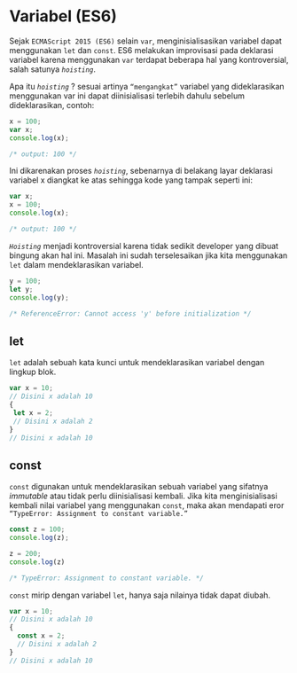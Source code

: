 # Variabel (ES6)

Sejak `ECMAScript 2015 (ES6)` selain `var`, menginisialisasikan variabel dapat menggunakan `let` dan `const`. ES6 melakukan improvisasi pada deklarasi variabel karena menggunakan `var` terdapat beberapa hal yang kontroversial, salah satunya *`hoisting`*.

Apa itu *`hoisting`* ? sesuai artinya `“mengangkat”` variabel yang dideklarasikan menggunakan var ini dapat diinisialisasi terlebih dahulu sebelum dideklarasikan, contoh:

```javascript
x = 100;
var x;
console.log(x);

/* output: 100 */
```
Ini dikarenakan proses *`hoisting`*, sebenarnya di belakang layar deklarasi variabel x diangkat ke atas sehingga kode yang tampak seperti ini:
```javascript
var x;
x = 100;
console.log(x);

/* output: 100 */
```

*`Hoisting`*  menjadi kontroversial karena tidak sedikit developer yang dibuat bingung akan hal ini. Masalah ini sudah terselesaikan jika kita menggunakan `let` dalam mendeklarasikan variabel.
```javascript
y = 100;
let y;
console.log(y);

/* ReferenceError: Cannot access 'y' before initialization */
```

## let
`let` adalah sebuah kata kunci untuk mendeklarasikan variabel dengan lingkup blok.

 ```javascript
var x = 10;
// Disini x adalah 10
{
  let x = 2;
  // Disini x adalah 2
}
// Disini x adalah 10
 ```

## const

`const` digunakan untuk mendeklarasikan sebuah variabel yang sifatnya *immutable* atau tidak perlu diinisialisasi kembali. Jika kita menginisialisasi kembali nilai variabel yang menggunakan `const`, maka akan mendapati eror `“TypeError: Assignment to constant variable.”`

```javascript
const z = 100;
console.log(z);

z = 200;
console.log(z)

/* TypeError: Assignment to constant variable. */
```

`const` mirip dengan variabel `let`, hanya saja nilainya tidak dapat diubah.

```javascript
var x = 10;
// Disini x adalah 10
{
  const x = 2;
  // Disini x adalah 2
}
// Disini x adalah 10
```